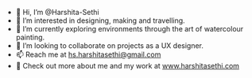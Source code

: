 - 👋 Hi, I’m @Harshita-Sethi
- 👀 I’m interested in designing, making and travelling.
- 🌱 I’m currently exploring environments through the art of watercolour painting.
- 💞️ I’m looking to collaborate on projects as a UX designer.
- 📫 Reach me at hs.harshitasethi@gmail.com
- 💜 Check out more about me and my work at www.harshitasethi.com
<!---
Harshita-Sethi/Harshita-Sethi is a ✨ special ✨ repository because its `README.md` (this file) appears on your GitHub profile.
You can click the Preview link to take a look at your changes.
--->
